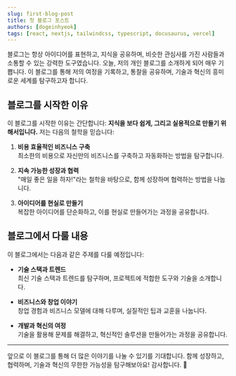 ```yaml
---
slug: first-blog-post
title: 첫 블로그 포스트
authors: [dogeinhyeok]
tags: [react, nextjs, tailwindcss, typescript, docusaurus, vercel]
---
```


블로그는 항상 아이디어를 표현하고, 지식을 공유하며, 비슷한 관심사를 가진 사람들과 소통할 수 있는 강력한 도구였습니다. 오늘, 저의 개인 블로그를 소개하게 되어 매우 기쁩니다. 이 블로그를 통해 저의 여정을 기록하고, 통찰을 공유하며, 기술과 혁신의 흥미로운 세계를 탐구하고자 합니다.

## 블로그를 시작한 이유

이 블로그를 시작한 이유는 간단합니다: **지식을 보다 쉽게, 그리고 실용적으로 만들기 위해서입니다.** 저는 다음의 철학을 믿습니다:

1. **비용 효율적인 비즈니스 구축**  
   최소한의 비용으로 자신만의 비즈니스를 구축하고 자동화하는 방법을 탐구합니다.

2. **지속 가능한 성장과 협력**  
   "매일 좋은 일을 하자!"라는 철학을 바탕으로, 함께 성장하며 협력하는 방법을 나눕니다.

3. **아이디어를 현실로 만들기**  
   복잡한 아이디어를 단순화하고, 이를 현실로 만들어가는 과정을 공유합니다.

## 블로그에서 다룰 내용

이 블로그에서는 다음과 같은 주제를 다룰 예정입니다:

- **기술 스택과 트렌드**  
  최신 기술 스택과 트렌드를 탐구하며, 프로젝트에 적합한 도구와 기술을 소개합니다.

- **비즈니스와 창업 이야기**  
  창업 경험과 비즈니스 모델에 대해 다루며, 실질적인 팁과 교훈을 나눕니다.

- **개발과 혁신의 여정**  
  기술을 활용해 문제를 해결하고, 혁신적인 솔루션을 만들어가는 과정을 공유합니다.

---

앞으로 이 블로그를 통해 더 많은 이야기를 나눌 수 있기를 기대합니다. 함께 성장하고, 협력하며, 기술과 혁신의 무한한 가능성을 탐구해보아요! 감사합니다. 🚀
